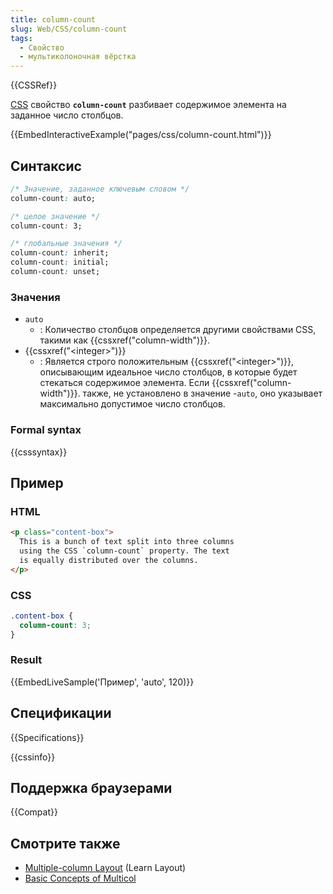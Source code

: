 ```yaml
---
title: column-count
slug: Web/CSS/column-count
tags:
  - Свойство
  - мультиколоночная вёрстка
---
```


{{CSSRef}}

[CSS](/ru/docs/Web/CSS) свойство **`column-count`** разбивает содержимое элемента на заданное число столбцов.

{{EmbedInteractiveExample("pages/css/column-count.html")}}

## Синтаксис

```css
/* Значение, заданное ключевым словом */
column-count: auto;

/* целое значение */
column-count: 3;

/* глобальные значения */
column-count: inherit;
column-count: initial;
column-count: unset;
```

### Значения

- `auto`
  - : Количество столбцов определяется другими свойствами CSS, такими как {{cssxref("column-width")}}.
- {{cssxref("&lt;integer&gt;")}}
  - : Является строго положительным {{cssxref("&lt;integer&gt;")}}, описывающим идеальное число столбцов, в которые будет стекаться содержимое элемента. Если {{cssxref("column-width")}}. также, не установлено в значение -`auto`, оно указывает максимально допустимое число столбцов.

### Formal syntax

{{csssyntax}}

## Пример

### HTML

```html
<p class="content-box">
  This is a bunch of text split into three columns
  using the CSS `column-count` property. The text
  is equally distributed over the columns.
</p>
```

### CSS

```css
.content-box {
  column-count: 3;
}
```

### Result

{{EmbedLiveSample('Пример', 'auto', 120)}}

## Спецификации

{{Specifications}}

{{cssinfo}}

## Поддержка браузерами

{{Compat}}

## Смотрите также

- [Multiple-column Layout](/ru/docs/Learn/CSS/CSS_layout/Multiple-column_Layout) (Learn Layout)
- [Basic Concepts of Multicol](/ru/docs/Web/CSS/CSS_Columns/Basic_Concepts_of_Multicol)
